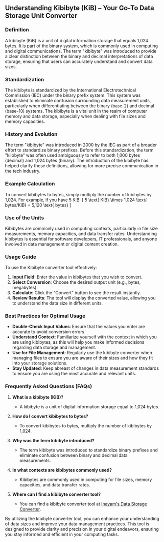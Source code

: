 ## Understanding Kibibyte (KiB) – Your Go-To Data Storage Unit Converter

### Definition
A kibibyte (KiB) is a unit of digital information storage that equals 1,024 bytes. It is part of the binary system, which is commonly used in computing and digital communications. The term "kibibyte" was introduced to provide a clear distinction between the binary and decimal interpretations of data storage, ensuring that users can accurately understand and convert data sizes.

### Standardization
The kibibyte is standardized by the International Electrotechnical Commission (IEC) under the binary prefix system. This system was established to eliminate confusion surrounding data measurement units, particularly when differentiating between the binary (base-2) and decimal (base-10) systems. The kibibyte is a vital unit in the realm of computer memory and data storage, especially when dealing with file sizes and memory capacities.

### History and Evolution
The term "kibibyte" was introduced in 2000 by the IEC as part of a broader effort to standardize binary prefixes. Before this standardization, the term "kilobyte" was often used ambiguously to refer to both 1,000 bytes (decimal) and 1,024 bytes (binary). The introduction of the kibibyte has helped clarify these definitions, allowing for more precise communication in the tech industry.

### Example Calculation
To convert kibibytes to bytes, simply multiply the number of kibibytes by 1,024. For example, if you have 5 KiB:
\[ 
5 \text{ KiB} \times 1,024 \text{ bytes/KiB} = 5,120 \text{ bytes} 
\]

### Use of the Units
Kibibytes are commonly used in computing contexts, particularly in file size measurements, memory capacities, and data transfer rates. Understanding kibibytes is essential for software developers, IT professionals, and anyone involved in data management or digital content creation.

### Usage Guide
To use the Kibibyte converter tool effectively:
1. **Input Field**: Enter the value in kibibytes that you wish to convert.
2. **Select Conversion**: Choose the desired output unit (e.g., bytes, megabytes).
3. **Calculate**: Click the "Convert" button to see the result instantly.
4. **Review Results**: The tool will display the converted value, allowing you to understand the data size in different units.

### Best Practices for Optimal Usage
- **Double-Check Input Values**: Ensure that the values you enter are accurate to avoid conversion errors.
- **Understand Context**: Familiarize yourself with the context in which you are using kibibytes, as this will help you make informed decisions regarding data storage and management.
- **Use for File Management**: Regularly use the kibibyte converter when managing files to ensure you are aware of their sizes and how they fit into your storage solutions.
- **Stay Updated**: Keep abreast of changes in data measurement standards to ensure you are using the most accurate and relevant units.

### Frequently Asked Questions (FAQs)

1. **What is a kibibyte (KiB)?**
   - A kibibyte is a unit of digital information storage equal to 1,024 bytes.

2. **How do I convert kibibytes to bytes?**
   - To convert kibibytes to bytes, multiply the number of kibibytes by 1,024.

3. **Why was the term kibibyte introduced?**
   - The term kibibyte was introduced to standardize binary prefixes and eliminate confusion between binary and decimal data measurements.

4. **In what contexts are kibibytes commonly used?**
   - Kibibytes are commonly used in computing for file sizes, memory capacities, and data transfer rates.

5. **Where can I find a kibibyte converter tool?**
   - You can find a kibibyte converter tool at [Inayam's Data Storage Converter](https://www.inayam.co/unit-converter/data_storage_si).

By utilizing the kibibyte converter tool, you can enhance your understanding of data sizes and improve your data management practices. This tool is designed to provide clarity and precision in your digital endeavors, ensuring you stay informed and efficient in your computing tasks.